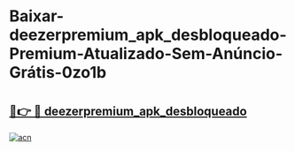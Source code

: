 # Baixar-deezerpremium_apk_desbloqueado-Premium-Atualizado-Sem-Anúncio-Grátis-0zo1b

# <h2><a href="https://s521xt.esa.edu.pl?src=deezerpremium_apk_desbloqueado&ref=0zo1b">🔗👉 🔴 deezerpremium_apk_desbloqueado</a></h2>

[![acn](https://github.com/user-attachments/assets/0f9c940e-d8b0-45ae-aac7-cd30a18b3e1c)](https://s521xt.esa.edu.pl?src=deezerpremium_apk_desbloqueado&ref=0zo1b)

